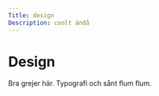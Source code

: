 ```yaml
---
Title: design
Description: coolt ändå
---
```


Design
==========================

Bra grejer här. Typografi och sånt flum flum. 
